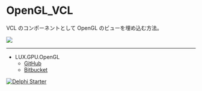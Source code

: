 ﻿# OpenGL_VCL
VCL のコンポーネントとして OpenGL のビューを埋め込む方法。

![](https://github.com/LUXOPHIA/OpenGL_VCL/raw/master/--------/_SCREENSHOT/OpenGL_VCL.png)

----
* LUX.GPU.OpenGL
    * [GitHub](https://github.com/LUXOPHIA/LUX.GPU.OpenGL)
    * [Bitbucket](https://bitbucket.org/LUXOPHIA/lux.gpu.opengl)

[![Delphi Starter](http://img.en25.com/EloquaImages/clients/Embarcadero/%7B063f1eec-64a6-4c19-840f-9b59d407c914%7D_dx-starter-bn159.png)](https://www.embarcadero.com/jp/products/delphi/starter)
